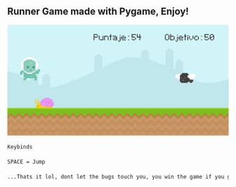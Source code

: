 ## Runner Game made with Pygame, Enjoy!
![My Image](data/graphics/runner.JPG)

```sh
Keybinds

SPACE = Jump

...Thats it lol, dont let the bugs touch you, you win the game if you get more than 50 points

```